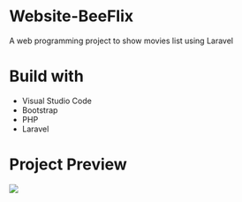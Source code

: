 # Website-BeeFlix
A web programming project to show movies list using Laravel

# Build with
* Visual Studio Code
* Bootstrap
* PHP
* Laravel

# Project Preview

<img src="web-preview.gif">
